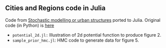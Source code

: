 ## Cities and Regions code in Julia

Code from [Stochastic modelling or urban structures](https://royalsocietypublishing.org/doi/10.1098/rspa.2017.0700) ported to Julia. Original code (in Python) is [here](https://github.com/lellam/cities_and_regions/)


- `potential_2d.jl:` Illustration of 2d potential function to produce figure 2.
- `sample_prior_hmc.jl`: HMC code to generate data for figure 5.
